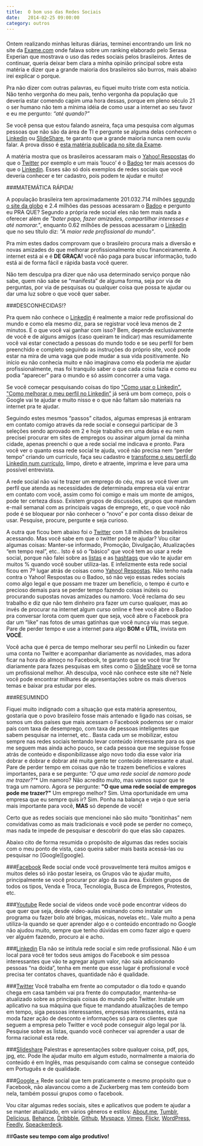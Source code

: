 ```yaml
---
title:  O bom uso das Redes Sociais
date:   2014-02-25 09:00:00
category: outros
---
```


<h3 id="internal-title-post" class="internal-title-post"></h3>

Ontem realizando minhas leituras diárias, terminei encontrando um link no site da [Exame.com](http://exame.abril.com.br/ "Site da Exame.com") onde falava sobre um ranking elaborado pelo Serasa Experian que mostrava o uso das redes sociais pelos brasileiros. Antes de continuar, queria deixar bem clara a minha opinião principal sobre esta matéria e dizer que a grande maioria dos brasileiros são burros, mais abaixo irei explicar o porque.

Pra não dizer com outras palavras, eu fiquei muito triste com esta notícia. Não tenho vergonha do meu país, tenho vergonha da população que deveria estar comendo capim uma hora dessas, porque em pleno século 21 o ser humano não tem a mínima idéia de como usar a internet ao seu favor e eu me pergunto: *“até quando?”*

Se você pensa que estou falando asneira, faça uma pesquisa com algumas pessoas que não são da área de TI e pergunte se alguma delas conhecem o [Linkedin][linkedin] ou [SlideShare][slideshare], te garanto que a grande maioria nunca nem ouviu falar. A prova disso é [esta matéria publicada no site da Exame][materia-exame].

A matéria mostra que os brasileiros acessaram mais o [Yahoo! Respostas][yahoo-respostas] do que o [Twitter][twitter] por exemplo e um mais ‘louco’ é o [Badoo][badoo] ter mais acessos do que o [Linkedin][linkedin]. Esses são só dois exemplos de redes sociais que você deveria conhecer e ter cadastro, pois podem te ajudar e muito!

###MATEMÁTICA RÁPIDA!

A população brasileira tem aproximadamente 201.032.714 milhões [segundo o site da globo][materia-globo] e 2.4 milhões das pessoas acessaram o [Badoo][badoo] e pergunto eu PRA QUE? Segundo a própria rede social eles não tem mais nada a oferecer além de *"bater papo, fazer amizades, compartilhar interesses e até namorar."*, enquanto 0.62 milhões de pessoas acessaram o [Linkedin][linkedin] que no seu título diz: *"A maior rede profissional do mundo"*.

Pra mim estes dados comprovam que o brasileiro procura mais a diversão e novas amizades do que melhorar profissionalmente e/ou financeiramente. A internet está ai e é **DE GRAÇA!** você não paga para buscar informação, tudo está ai de forma fácil e rápida basta você querer.

Não tem desculpa pra dizer que não usa determinado serviço porque não sabe, quem não sabe se “manifesta” de alguma forma, seja por via de perguntas, por via de pesquisas ou qualquer coisa que possa te ajudar ou dar uma luz sobre o que você quer saber.

###DESCONHECIDAS!?

Pra quem não conhece o [Linkedin][linkedin] é realmente a maior rede profissional do mundo e como ela mesmo diz, para se registrar você leva menos de 2 minutos. E o que você vai ganhar com isso? Bem, depende exclusivamente de você e de alguns amigos (caso queiram te indicar) mas resumidamente você vai estar conectado a pessoas do mundo todo e se seu perfil for bem preenchido e completo seguindo as instruções do próprio site, você pode estar na mira de uma vaga que pode mudar a sua vida positivamente. No início eu não conhecia muito e não imaginava como ela poderia me ajudar profissionalmente, mas foi tranquilo saber o que cada coisa fazia e como eu podia “aparecer” para o mundo e só assim concorrer a uma vaga.

Se você começar pesquisando coisas do tipo ["Como usar o Linkedin"][como-usar-linkedin], ["Como melhorar o meu perfil no Linkedin”][como-melhorar-meu-linkedin] já será um bom começo, pois o Google vai te ajudar e muito nisso e o que não faltam são materiais na internet pra te ajudar.

Seguindo estes mesmos “passos” citados, algumas empresas já entraram em contato comigo através da rede social e consegui participar de 3 seleções sendo aprovado em 2 e hoje trabalho em uma delas e eu nem precisei procurar em sites de empregos ou assinar algum jornal da minha cidade, apenas preenchi o que a rede social me indicava e pronto.
Para você ver o quanto essa rede social te ajuda, você não precisa nem “perder tempo” criando um currículo, faça seu cadastro e [transforme o seu perfil do Linkedin num currículo][linkedin-to-cv], limpo, direto e atraente, imprima e leve para uma possível entrevista.

A rede social não vai te trazer um emprego do céu, mas se você tiver um perfil que atenda as necessidades de determinada empresa ela vai entrar em contato com você, assim como foi comigo e mais um monte de amigos, pode ter certeza disso. Existem grupos de discussões, grupos que mandam e-mail semanal com as principais vagas de emprego, etc, o que você não pode é se bloquear por não conhecer o “novo” e por conta disso deixar de usar. Pesquise, procure, pergunte e seja curioso.

A outra que ficou bem abaixo foi o [Twitter][twitter] com 1.8 milhões de brasileiros acessando. Mas você sabe em que o twitter pode te ajudar? Vou citar algumas coisas: Manter-se informado, Promoção, Divulgação, Atualizações “em tempo real”, etc.. Isto é só o “básico” que você tem ao usar a rede social, porque não falei sobre as [listas][listas-twitter] e as [hashtags][hashtag-twitter] que vão te ajudar em muitos % quando você souber utiliza-las. E infelizmente esta rede social ficou em 7º lugar atrás de coisas como [Yahoo! Respostas][yahoo-respostas]. Não tenho nada contra o Yahoo! Respostas ou o Badoo, só não vejo essas redes sociais como algo legal e que possam me trazer um benefício, o tempo é curto e precioso demais para se perder tempo fazendo coisas inúteis ou procurando supostas novas amizades ou namoro. Você reclama do seu trabalho e diz que não tem dinheiro pra fazer um curso qualquer, mas ao invés de procurar na internet algum curso online e free você abre o Badoo pra conversar lorota com quem quer que seja, você abre o Facebook pra dar um “like” nas fotos de umas gatinhas que você nunca viu mas segue. Pare de perder tempo e use a internet para algo **BOM** e **ÚTIL**, invista em **VOCÊ**.

Você acha que é perca de tempo melhorar seu perfil no Linkedin ou fazer uma conta no Twitter e acompanhar diariamente as novidades, mas adora ficar na hora do almoço no Facebook, te garanto que se você tirar 1hr diariamente para fazes pesquisas em sites como o [SlideShare][slideShare] você se torna um profissional melhor. Ah desculpa, você não conhece este site né? Nele você pode encontrar milhares de apresentações sobre os mais diversos temas e baixar pra estudar por eles.

###RESUMINDO

Fiquei muito indignado com a situação que esta matéria apresentou, gostaria que o povo brasileiro fosse mais antenado e ligado nas coisas, se somos um dos países que mais acessam o Facebook podemos ser o maior país com taxa de desemprego, com taxa de pessoas inteligentes que sabem pesquisar na internet, etc.. Basta cada um se mobilizar, estou sempre nas redes sociais tentando levar conteúdo interessante para os que me seguem mas ainda acho pouco, se cada pessoa que me seguisse fosse atrás de conteúdo e disponibilizasse algo novo todo dia esse valor iria dobrar e dobrar e dobrar até muita gente ter conteúdo interessante e atual. Pare de perder tempo em coisas que não te trazem benefícios e valores importantes, para e se pergunte: *"O que uma rede social de namoro pode me trazer?"** Um namoro? Não acredito muito, mas vamos supor que te traga um namoro. Agora se pergunte: **"O que uma rede social de empregos pode me trazer?"** Um emprego melhor? Sim. Uma oportunidade em uma empresa que eu sempre quis ir? Sim. Ponha na balança e veja o que seria mais importante para você, **MAS** só depende de você!

Certo que as redes sociais que mencionei não são muito “bonitinhas” nem convidativas como as mais tradicionais e você pode se perder no começo, mas nada te impede de pesquisar e descobrir do que elas são capazes.

Abaixo cito de forma resumida o propósito de algumas das redes sociais com o meu ponto de vista, caso queira saber mais basta acessá-las ou pesquisar no [Google][google].

###[Facebook][facebook]
Rede social onde você provavelmente terá muitos amigos e muitos deles só irão postar leseira, os Grupos vão te ajudar muito, principalmente se você procurar por algo da sua área. Existem grupos de todos os tipos, Venda e Troca, Tecnologia, Busca de Empregos, Protestos, etc.

###[Youtube][youtube]
Rede social de vídeos onde você pode encontrar vídeos do que quer que seja, desde video-aulas ensinando como instalar um programa ou fazer bolo até brigas, músicas, novelas etc.. Vale muito a pena utiliza-la quando se quer aprender algo e o conteúdo encontrado no Google não ajudou muito, sempre que tenho dúvidas em como fazer algo e quero ver alguém fazendo, procuro ai e acho.

###[Linkedin][linkedin]
Ela não se intitula rede social e sim rede profissional. Não é um local para você ter todos seus amigos do Facebook e sim pessoa interessantes que vão te agregar algum valor, não saia adicionando pessoas “na doida”, tenha em mente que esse lugar é profissional e você precisa ter contatos chaves, quantidade não é qualidade.

###[Twitter][twitter]
Você trabalha em frente ao computador o dia todo e quando chega em casa também vai pra frente do computador, mantenha-se atualizado sobre as principais coisas do mundo pelo Twitter. Instale um aplicativo na sua máquina que fique te mandando atualizações de tempo em tempo, siga pessoas interessantes, empresas interessantes, está na moda fazer ação de desconto e informações só para os clientes que seguem a empresa pelo Twitter e você pode conseguir algo legal por lá. Pesquise sobre as listas, quando você conhecer vai aprender a usar de forma racional esta rede.

###[Slideshare][slideshare]
Palestras e apresentações sobre qualquer coisa, pdf, pps, jpg, etc. Pode lhe ajudar muito em algum estudo, normalmente a maioria do conteúdo é em Inglês, mas pesquisando com calma se consegue conteúdo em Português e de qualidade.

###[Google +][google-plus]
Rede social que tem praticamente o mesmo propósito que o Facebook, não alavancou como a de Zuckerberg mas tem conteúdo bom nela, também possui grupos como o facebook.

Vou citar algumas redes sociais, sites e aplicativos que podem te ajudar a se manter atualizado, em vários gêneros e estilos: [About.me][about.me], [Tumblr][tumblr], [Delicious][delicious], [Behance][behance], [Dribbble][dribbble], [Github][github], [Myspace][myspace], [Vimeo][vimeo], [Flickr][flickr], [WordPress][wordpress], [Feedly][feedly], [Speackerdeck][speackerdeck].

##**Gaste seu tempo com algo produtivo!**

[linkedin]: http://linkedin.com/
[slideshare]: http://slideshare.net/
[materia-exame]: http://exame.abril.com.br/tecnologia/noticias/facebook-e-youtube-dominam-redes-sociais-no-brasil
[yahoo-respostas]: http://br.answers.yahoo.com/
[twitter]: http://twitter.com/
[badoo]: http://badoo.com/
[materia-globo]: http://g1.globo.com/brasil/noticia/2013/08/populacao-brasileira-ultrapassa-marca-de-200-milhoes-diz-ibge.html
[como-usar-linkedin]: https://www.google.com.br/search?q=como+usar+o+linkedin&oq=como+usar+o+linkedin&aqs=chrome..69i57.2652j0j7&sourceid=chrome&espv=210&es_sm=119&ie=UTF-8
[como-melhorar-meu-linkedin]: https://www.google.com.br/search?q=como+melhorar+o+meu+perfil+no+linkedin&oq=como+melhorar+o+meu+perfil+no+linkedin&aqs=chrome..69i57j69i60j69i59j69i65j69i61j69i60.3944j0j7&sourceid=chrome&espv=210&es_sm=119&ie=UTF-8
[linkedin-to-cv]: http://resume.linkedinlabs.com/
[listas-twitter]: http://www.techtudo.com.br/dicas-e-tutoriais/noticia/2013/05/como-criar-listas-no-twitter.html
[hashtag-twitter]: http://pt.wikipedia.org/wiki/Hashtag
[facebook]: http://www.facebook.com
[youtube]: http://www.youtube.com
[google-plus]: https://plus.google.com/
[about.me]: http://about.me/
[tumblr]: http://www.tumblr.com/
[delicious]: https://delicious.com/
[behance]: http://www.behance.net/
[dribbble]: http://dribbble.com/
[github]: http://github.com/
[myspace]: https://myspace.com/
[vimeo]: http://vimeo.com/
[speackerdeck]: https://speakerdeck.com/
[feedly]: http://feedly.com/
[wordPress]: http://wordpress.com/
[flickr]: https://www.flickr.com/

